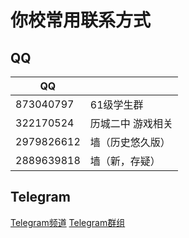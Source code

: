 # 你校常用联系方式

## QQ
|QQ||
|---|---|
|873040797|61级学生群|
|322170524|历城二中 游戏相关|
|2979826612|墙（历史悠久版）|
|2889639818|墙（新，存疑）|

## Telegram
[Telegram频道](https://t.me/lcez_123)
[Telegram群组](https://t.me/lcez123)
